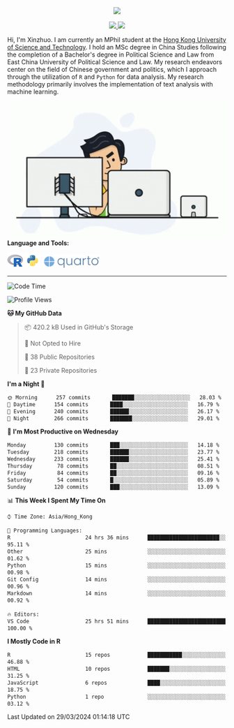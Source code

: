 <div align='center'>
<img src='https://readme-typing-svg.herokuapp.com?font=Lora&color=4d3900&center=true&lines=HKUST+Mphil+in+SOSC;Focus+on+China;Code+for+PoliSci'/>
</div>

<p align='center'>
 <a href
='https://www.linkedin.com/in/xinzhuo-huang-5161011ba/' target='_blank'>
        <img src='https://img.shields.io/badge/linkedin%20-%230077B5.svg?&style=for-the-badge&logo=linkedin&logoColor=white'/>
    </a>
 <a href='https://twitter.com/HsinchoH' target='_blank'>
        <img src='https://img.shields.io/badge/Twitter-1DA1F2?style=for-the-badge&logo=twitter&logoColor=white'/>
    </a>
    </p>
    
Hi, I'm Xinzhuo. I am currently an MPhil student at the [Hong Kong University of Science and Technology](https://sosc.hkust.edu.hk/node/613). I hold an MSc degree in China Studies following the completion of a Bachelor's degree in Political Science and Law from East China University of Political Science and Law. My research endeavors center on the field of Chinese government and politics, which I approach through the utilization of `R` and `Python` for data analysis. My research methodology primarily involves the implementation of text analysis with machine learning.




<img align='right' src="https://github.com/xinzhuohkust/xinzhuohkust/blob/main/programmer.gif" width="590">



**Language and Tools:**  

<code><img height="36" src="https://raw.githubusercontent.com/github/explore/80688e429a7d4ef2fca1e82350fe8e3517d3494d/topics/r/r.png"></code>
<code><img height="36" src="https://raw.githubusercontent.com/github/explore/80688e429a7d4ef2fca1e82350fe8e3517d3494d/topics/python/python.png"></code>
<code><img height="32" src="https://github.com/quarto-dev/quarto-r/blob/main/man/figures/quarto.png"></code>

---
<!--START_SECTION:waka-->
![Code Time](http://img.shields.io/badge/Code%20Time-1%2C592%20hrs%2047%20mins-blue)

![Profile Views](http://img.shields.io/badge/Profile%20Views-0-blue)

**🐱 My GitHub Data** 

> 📦 420.2 kB Used in GitHub's Storage 
 > 
> 🚫 Not Opted to Hire
 > 
> 📜 38 Public Repositories 
 > 
> 🔑 23 Private Repositories  
 > 
**I'm a Night 🦉** 

```text
🌞 Morning      257 commits       ███████░░░░░░░░░░░░░░░░░░   28.03 % 
🌆 Daytime      154 commits       ████░░░░░░░░░░░░░░░░░░░░░   16.79 % 
🌃 Evening      240 commits       ██████░░░░░░░░░░░░░░░░░░░   26.17 % 
🌙 Night        266 commits       ███████░░░░░░░░░░░░░░░░░░   29.01 % 

```
📅 **I'm Most Productive on Wednesday** 

```text
Monday         130 commits       ███░░░░░░░░░░░░░░░░░░░░░░   14.18 % 
Tuesday        218 commits       ██████░░░░░░░░░░░░░░░░░░░   23.77 % 
Wednesday      233 commits       ██████░░░░░░░░░░░░░░░░░░░   25.41 % 
Thursday        78 commits       ██░░░░░░░░░░░░░░░░░░░░░░░   08.51 % 
Friday          84 commits       ██░░░░░░░░░░░░░░░░░░░░░░░   09.16 % 
Saturday        54 commits       █░░░░░░░░░░░░░░░░░░░░░░░░   05.89 % 
Sunday         120 commits       ███░░░░░░░░░░░░░░░░░░░░░░   13.09 % 

```


📊 **This Week I Spent My Time On** 

```text
⌚︎ Time Zone: Asia/Hong_Kong

💬 Programming Languages: 
R                        24 hrs 36 mins      ███████████████████████░░   95.11 % 
Other                    25 mins             ░░░░░░░░░░░░░░░░░░░░░░░░░   01.62 % 
Python                   15 mins             ░░░░░░░░░░░░░░░░░░░░░░░░░   00.98 % 
Git Config               14 mins             ░░░░░░░░░░░░░░░░░░░░░░░░░   00.96 % 
Markdown                 14 mins             ░░░░░░░░░░░░░░░░░░░░░░░░░   00.92 % 

🔥 Editors: 
VS Code                  25 hrs 51 mins      █████████████████████████   100.00 % 

```

**I Mostly Code in R** 

```text
R                        15 repos            ███████████░░░░░░░░░░░░░░   46.88 % 
HTML                     10 repos            ███████░░░░░░░░░░░░░░░░░░   31.25 % 
JavaScript               6 repos             ████░░░░░░░░░░░░░░░░░░░░░   18.75 % 
Python                   1 repo              ░░░░░░░░░░░░░░░░░░░░░░░░░   03.12 % 

```



 Last Updated on 29/03/2024 01:14:18 UTC
<!--END_SECTION:waka-->
    
    
    
    
    
    
    
    
